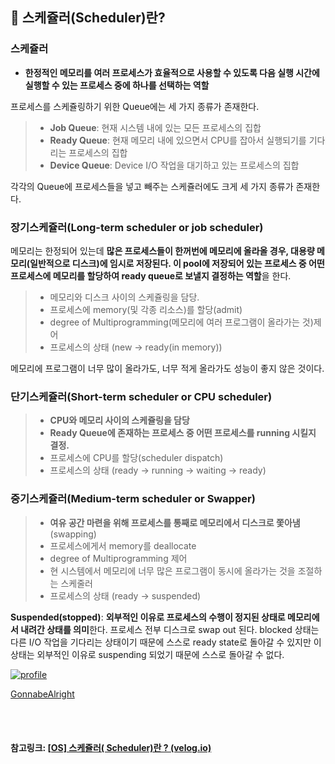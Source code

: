 ## 📆 스케쥴러(Scheduler)란?

### 스케쥴러

- **한정적인 메모리를 여러 프로세스가 효율적으로 사용할 수 있도록 다음 실행 시간에 실행할 수 있는 프로세스 중에 하나를 선택하는 역할**

프로세스를 스케쥴링하기 위한 Queue에는 세 가지 종류가 존재한다.

> - **Job Queue**: 현재 시스템 내에 있는 모든 프로세스의 집합
> - **Ready Queue**: 현재 메모리 내에 있으면서 CPU를 잡아서 실행되기를 기다리는 프로세스의 집합
> - **Device Queue**: Device I/O 작업을 대기하고 있는 프로세스의 집합

각각의 Queue에 프로세스들을 넣고 빼주는 스케쥴러에도 크게 세 가지 종류가 존재한다.

### 장기스케쥴러(Long-term scheduler or job scheduler)

메모리는 한정되어 있는데 **많은 프로세스들이 한꺼번에 메모리에 올라올 경우, 대용량 메모리(일반적으로 디스크)에 임시로 저장된다. 이 pool에 저장되어 있는 프로세스 중 어떤 프로세스에 메모리를 할당하여 ready queue로 보낼지 결정하는 역할**을 한다.

> - 메모리와 디스크 사이의 스케쥴링을 담당.
> - 프로세스에 memory(및 각종 리소스)를 할당(admit)
> - degree of Multiprogramming(메모리에 여러 프로그램이 올라가는 것)제어
> - 프로세스의 상태 (new -> ready(in memory))

메모리에 프로그램이 너무 많이 올라가도, 너무 적게 올라가도 성능이 좋지 않은 것이다.

### 단기스케쥴러(Short-term scheduler or CPU scheduler)

> - **CPU와 메모리 사이의 스케쥴링을 담당**
> - **Ready Queue에 존재하는 프로세스 중 어떤 프로세스를 running 시킬지 결정.**
> - 프로세스에 CPU를 할당(scheduler dispatch)
> - 프로세스의 상태 (ready -> running -> waiting -> ready)

### 중기스케쥴러(Medium-term scheduler or Swapper)

> - **여유 공간 마련을 위해 프로세스를 통째로 메모리에서 디스크로 쫓아냄** (swapping)
> - 프로세스에게서 memory를 deallocate
> - degree of Multiprogramming 제어
> - 현 시스템에서 메모리에 너무 많은 프로그램이 동시에 올라가는 것을 조절하는 스케줄러
> - 프로세스의 상태 (ready -> suspended)

**Suspended(stopped)**: **외부적인 이유로 프로세스의 수행이 정지된 상태로 메모리에서 내려간 상태를 의미**한다. 프로세스 전부 디스크로 swap out 된다. blocked 상태는 다른 I/O 작업을 기다리는 상태이기 때문에 스스로 ready state로 돌아갈 수 있지만 이 상태는 외부적인 이유로 suspending 되었기 때문에 스스로 돌아갈 수 없다.

[![profile](https://velog.velcdn.com/images/ragnarok_code/profile/16fbaf85-a5db-42cd-8f33-95880a1478ab/git-ukraine.png)](https://velog.io/@ragnarok_code)

[GonnabeAlright](https://velog.io/@ragnarok_code)



<br>

<br>

#### 참고링크: [[OS\] 스케쥴러( Scheduler)란 ? (velog.io)](https://velog.io/@ragnarok_code/OS-스케쥴러-Scheduler란)

<br>